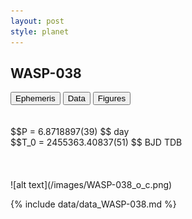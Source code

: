```yaml
---
layout: post
style: planet
---
```

<script src="../js/planets.js"></script>

## WASP-038

<!-- Tab links -->
<div class="tab">
<button class="tablinks" onclick="openCity(event, 'Ephemeris')">Ephemeris</button>
<button class="tablinks" onclick="openCity(event, 'Data')">Data</button>
<button class="tablinks" onclick="openCity(event, 'Figures')">Figures</button>
</div>

<!-- Tab content -->
<div id="Ephemeris" class="tabcontent" markdown="1">
<br/><br/>
$$P = 6.8718897(39) $$ day <br/>
$$T_0 = 2455363.40837(51) $$ BJD TDB
<br/><br/>
<br/><br/>
![alt text](/images/WASP-038_o_c.png)
</div>


<div id="Data" class="tabcontent" markdown="1">

{% include data/data_WASP-038.md %}

</div>
